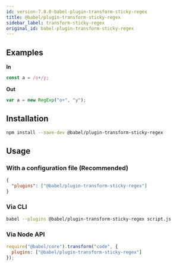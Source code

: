```yaml
---
id: version-7.8.0-babel-plugin-transform-sticky-regex
title: @babel/plugin-transform-sticky-regex
sidebar_label: transform-sticky-regex
original_id: babel-plugin-transform-sticky-regex
---
```


## Examples

**In**

```javascript
const a = /o+/y;
```

**Out**

```javascript
var a = new RegExp("o+", "y");
```

## Installation

```sh
npm install --save-dev @babel/plugin-transform-sticky-regex
```

## Usage

### With a configuration file (Recommended)

```json
{
  "plugins": ["@babel/plugin-transform-sticky-regex"]
}
```

### Via CLI

```sh
babel --plugins @babel/plugin-transform-sticky-regex script.js
```

### Via Node API

```javascript
require("@babel/core").transform("code", {
  plugins: ["@babel/plugin-transform-sticky-regex"]
});
```

